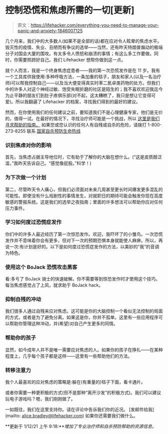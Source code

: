 # 控制恐慌和焦虑所需的一切[更新]

> 原文：<https://lifehacker.com/everything-you-need-to-manage-your-panic-and-anxiety-1846007125>

几个月来，我们中的大多数人(如果不是全部的话)都在应对令人眩晕的焦虑水平。毁灭性的疫情、失业、丑陋而有争议的选举——当然，还有昨天特朗普煽动的极端分子对国会大厦的围攻。有太多令人愤怒和崩溃的事情；有这么多工作要做。同时，你需要照顾好自己。我们 Lifehacker 想帮你做到这一点。



就个人而言，我是一个终身焦虑症患者——我的第一次恐慌发作是在 11 岁。我有一个工具库供我使用:多种呼吸方法，一条加重的毯子，朋友和家人(以及一名治疗师)可以帮我控制自己——以及当大便变得真实时苯二氮卓类药物的处方。但我们中的许多人对这个神经过敏、饱受失眠折磨的社区是陌生的；我不喜欢欢迎我迄今为止平静的朋友们到肚子疼俱乐部(对不起，这太糟糕了，我只是想让它变得可爱)。所以我翻遍了 Lifehacker 的档案，寻找我们得到的最好的建议。

然而，在你使用我们的任何建议之前，要知道我们不是心理健康专家，他们是无价的，值得一试。在最好的情况下，寻找治疗师可能是一个挑战，所以 [这里是我们寻求帮助的指南。](https://lifehacker.com/its-time-to-find-a-therapist-1846009669) 如果您或您认识的任何人有自残或自杀的危险，请拨打 1-800-273-8255 联系 [国家自杀预防生命热线](https://suicidepreventionlifeline.org/)

### 识别焦虑对你的影响

首先，当焦虑占据主导地位时，它有助于了解你的大脑在想什么。(“这是皮质醇泛滥，”我昨天告诉自己。“感觉像屁股。”科学！)

### 为下次做一个计划

第二，尽管昨天令人痛心，但我们必须面对未来几周甚至更长时间爆发更多混乱的可能性。即使没有什么戏剧性的事情发生，对就职日的期待可能会触发你现在高度敏感的警报系统。这是我们的选举之夜指南；里面的许多想法可以帮助你应对任何压力事件。

### 学习如何度过恐慌症发作

你们中的许多人最近经历了第一次惊恐发作。欢迎，我吓坏了的小雏鸟。一次恐慌发作并不意味着你会有更多，但对下一次的预期恐惧本身就能使人麻痹。所以，再说一次:有计划是好的。以下是如何度过恐慌症发作的方法，以美妙的“我”的音调为特色。



### 使用这个 BoJack 恐慌攻击黑客

看:多亏了 BoJack 骑士的快速破解。你不需要等到惊恐发作时才使用这个技巧。每当焦虑感觉占了上风，就求助于 BoJack hack。

### 抑制自残的冲动

我们很多人通过自残来应对焦虑。这可能是你的大脑控制一个看似无法控制的局面的方式，或者是为了避免分离。如果这是你，你并不孤单。这里有一些应用程序可以帮助你管理这种冲动，并(希望)对自己产生更多的同情。

### 帮助你的孩子

显然，如今成年人并不是唯一需要应对焦虑的人。如果你的孩子在挣扎——在某种程度上，几乎每个孩子都是这样——这里有一些帮助他们的方法。

### 转移注意力

我个人最喜欢的应对焦虑的策略是:躲在(有重量的)毯子下面，看卡通片。

或者你需要一种更积极的方式(但不是那种“离开沙发”的积极方式)。我们可以建议玩电子游戏吗？嗯，我们刚刚做了。

一如既往，我们在这里支持你。请在评论中告诉我们你的近况。 [发邮件给我](mailto: alice.bradley@lifehacker.com) 如果你还需要我们做什么。

**更新于 1/12/21 上午 9:18:***增加了专业治疗师和自杀预防帮助的资源信息。*